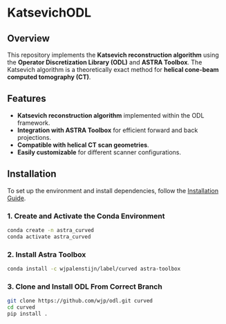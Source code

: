 # KatsevichODL

## Overview
This repository implements the **Katsevich reconstruction algorithm** using the **Operator Discretization Library (ODL)** and **ASTRA Toolbox**. The Katsevich algorithm is a theoretically exact method for **helical cone-beam computed tomography (CT)**.

## Features
- **Katsevich reconstruction algorithm** implemented within the ODL framework.
- **Integration with ASTRA Toolbox** for efficient forward and back projections.
- **Compatible with helical CT scan geometries**.
- **Easily customizable** for different scanner configurations.

## Installation
To set up the environment and install dependencies, follow the [Installation Guide](#installation).

### **1. Create and Activate the Conda Environment**
```bash
conda create -n astra_curved 
conda activate astra_curved
```
### **2.  Install Astra Toolbox**
 ```bash
conda install -c wjpalenstijn/label/curved astra-toolbox
```

### **3. Clone and Install ODL From Correct Branch**
```bash
git clone https://github.com/wjp/odl.git curved
cd curved
pip install .
```
